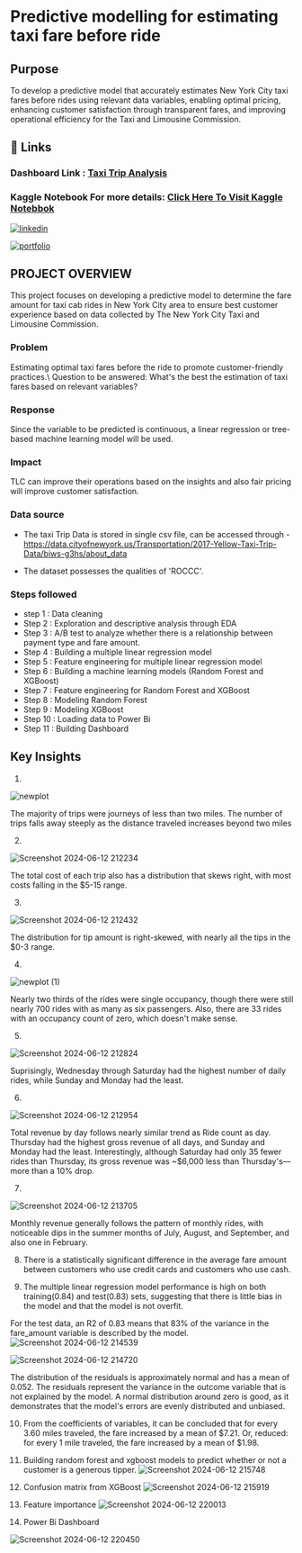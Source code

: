 # Predictive modelling for estimating taxi fare before ride

## Purpose
To develop a predictive model that accurately estimates New York City taxi fares before rides using relevant data variables, enabling optimal pricing, enhancing customer satisfaction through transparent fares, and improving operational efficiency for the Taxi and Limousine Commission.


## 🔗 Links

### Dashboard Link : [Taxi Trip Analysis ](https://app.powerbi.com/view?r=eyJrIjoiZjgzODZmYTctZTMyZC00NTViLWEwNjgtYWRmNDE5MTQxYmFkIiwidCI6IjYwODIzNDA4LTBlYjktNGE0Zi04ZTcxLTY2MzcwYThmNjU4NSJ9&pageName=46bea8c8461a846987a8)

### Kaggle Notebook For more details: [Click Here To Visit Kaggle Notebbok](https://www.kaggle.com/code/subhrayansamajdar/predictive-model-for-taxi-fare/notebook)

[![linkedin](https://img.shields.io/badge/linkedin-0A66C2?style=for-the-badge&logo=linkedin&logoColor=white)](https://www.linkedin.com/in/subhrayan-samajdar-78b17b132?lipi=urn%3Ali%3Apage%3Ad_flagship3_profile_view_base_contact_details%3BKT08BcH3SnWhaOJFAjaQ1w%3D%3D)


[![portfolio](https://img.shields.io/badge/my_portfolio-000?style=for-the-badge&logo=ko-fi&logoColor=white)](https://katherineoelsner.com/)





## PROJECT OVERVIEW

This project focuses on developing a predictive model to determine the fare amount for taxi cab rides in New York City area to ensure best customer experience based on data collected by The New York City Taxi and Limousine Commission.

### Problem
Estimating optimal taxi fares before the ride to promote customer-friendly practices.\ Question to be answered: What's the best the estimation of taxi fares based on relevant variables?

### Response
Since the variable to be predicted is continuous, a linear regression or tree-based machine learning model will be used.

### Impact
TLC can improve their operations based on the insights and also fair pricing will improve customer satisfaction.

### Data source
- The taxi Trip Data is stored in single csv file, can be accessed through - https://data.cityofnewyork.us/Transportation/2017-Yellow-Taxi-Trip-Data/biws-g3hs/about_data

- The dataset possesses the qualities of 'ROCCC'.

### Steps followed 

- step 1 : Data cleaning
- Step 2 : Exploration and descriptive analysis through EDA
- Step 3 : A/B test to analyze whether there is a relationship between payment type and fare amount.
- Step 4 : Building a multiple linear regression model
- Step 5 : Feature engineering for multiple linear regression model
- Step 6 : Building a machine learning models (Random Forest and XGBoost) 
- Step 7 : Feature engineering for Random Forest and XGBoost
- Step 8 : Modeling Random Forest
- Step 9 : Modeling XGBoost
- Step 10 : Loading data to Power Bi
- Step 11 : Building Dashboard

## Key Insights 
 1.
 ![newplot](https://github.com/Subhrayan/Bike-Share-analysis-SQL-and-Interactive-Power-BI-Dashboard/assets/154826702/f4752e20-01ab-40e4-8685-a1b63917bc4b)

The majority of trips were journeys of less than two miles. The number of trips falls away steeply as the distance traveled increases beyond two miles

2. 
![Screenshot 2024-06-12 212234](https://github.com/Subhrayan/Bike-Share-analysis-SQL-and-Interactive-Power-BI-Dashboard/assets/154826702/c51ab6cb-f437-4f41-ac67-97d260c7280a)

The total cost of each trip also has a distribution that skews right, with most costs falling in the $5-15 range.

3. 
![Screenshot 2024-06-12 212432](https://github.com/Subhrayan/Bike-Share-analysis-SQL-and-Interactive-Power-BI-Dashboard/assets/154826702/9777f23e-9e1a-4cf3-9d81-de1ffc636787)

The distribution for tip amount is right-skewed, with nearly all the tips in the $0-3 range.

4. 
![newplot (1)](https://github.com/Subhrayan/Bike-Share-analysis-SQL-and-Interactive-Power-BI-Dashboard/assets/154826702/15aea15e-9870-4a5a-ab29-f4cb288863e6)

Nearly two thirds of the rides were single occupancy, though there were still nearly 700 rides with as many as six passengers. Also, there are 33 rides with an occupancy count of zero, which doesn't make sense.

5. 
![Screenshot 2024-06-12 212824](https://github.com/Subhrayan/Bike-Share-analysis-SQL-and-Interactive-Power-BI-Dashboard/assets/154826702/d14d432a-03bc-433d-94d6-70e470b043f0)

Suprisingly, Wednesday through Saturday had the highest number of daily rides, while Sunday and Monday had the least.

6. 
![Screenshot 2024-06-12 212954](https://github.com/Subhrayan/Bike-Share-analysis-SQL-and-Interactive-Power-BI-Dashboard/assets/154826702/7981c215-e08f-429c-8d22-b3250f92c2b3)

Total revenue by day follows nearly similar trend as Ride count as day. Thursday had the highest gross revenue of all days, and Sunday and Monday had the least. Interestingly, although Saturday had only 35 fewer rides than Thursday, its gross revenue was ~$6,000 less than Thursday's—more than a 10% drop.

7. 
![Screenshot 2024-06-12 213705](https://github.com/Subhrayan/Predictive-modelling-for-estimating-taxi-fare-before-ride/assets/154826702/a9e62992-dfda-4a3d-8d78-a83125f927fb)

Monthly revenue generally follows the pattern of monthly rides, with noticeable dips in the summer months of July, August, and September, and also one in February.

8. There is a statistically significant difference in the average fare amount between customers who use credit cards and customers who use cash.

9. The multiple linear regression model performance is high on both training(0.84)  and test(0.83) sets, suggesting that there is little bias in the model and that the model is not overfit.

For the test data, an R2 of 0.83 means that 83% of the variance in the fare_amount variable is described by the model.
![Screenshot 2024-06-12 214539](https://github.com/Subhrayan/Predictive-modelling-for-estimating-taxi-fare-before-ride/assets/154826702/deff1ed2-a6c9-4213-92cc-53567d46d618)

![Screenshot 2024-06-12 214720](https://github.com/Subhrayan/Predictive-modelling-for-estimating-taxi-fare-before-ride/assets/154826702/c983fbe1-255f-42f6-b516-3c88cfaba47b)

The distribution of the residuals is approximately normal and has a mean of 0.052. The residuals represent the variance in the outcome variable that is not explained by the model. A normal distribution around zero is good, as it demonstrates that the model's errors are evenly distributed and unbiased.

10. From the coefficients of variables, it can be concluded that for every 3.60 miles traveled, the fare increased by a mean of $7.21. Or, reduced: for every 1 mile traveled, the fare increased by a mean of $1.98. 

11. Building random forest and xgboost models to predict whether or not a customer is a generous tipper.
![Screenshot 2024-06-12 215748](https://github.com/Subhrayan/Predictive-modelling-for-estimating-taxi-fare-before-ride/assets/154826702/f5f3cf80-95fa-47c0-995d-a72875944660)

12. Confusion matrix from XGBoost
![Screenshot 2024-06-12 215919](https://github.com/Subhrayan/Predictive-modelling-for-estimating-taxi-fare-before-ride/assets/154826702/d20aa103-217f-4359-b2af-d8261568c9ad)

13. Feature importance 
![Screenshot 2024-06-12 220013](https://github.com/Subhrayan/Predictive-modelling-for-estimating-taxi-fare-before-ride/assets/154826702/3510632c-d406-4a88-b394-bdfde53773a4)

14. Power Bi Dashboard 

![Screenshot 2024-06-12 220450](https://github.com/Subhrayan/Predictive-modelling-for-estimating-taxi-fare-before-ride/assets/154826702/04b3909b-28a2-4c94-9efa-e3c284a0ec63)
